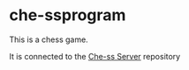 # che-ssprogram

This is a chess game.

It is connected to the [Che-ss Server](https://github.com/thegrandcoding/che-ssserver/) repository
